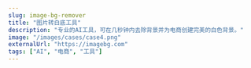 ```yaml
---
slug: image-bg-remover
title: "图片转白底工具"
description: "专业的AI工具，可在几秒钟内去除背景并为电商创建完美的白色背景。"
image: "/images/cases/case4.png"
externalUrl: "https://imagebg.com"
tags: ["AI", "电商", "工具"]
---
```


